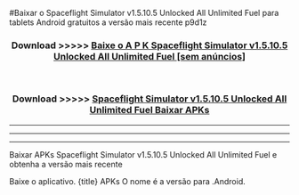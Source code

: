 #Baixar o Spaceflight Simulator v1.5.10.5 Unlocked All Unlimited Fuel   para tablets Android gratuitos a versão mais recente p9d1z


<div align="center">
<h3>Download >>>>> <a href="https://pt-web.web.app/?pt= Spaceflight Simulator v1.5.10.5 Unlocked All Unlimited Fuel ">Baixe o A P K Spaceflight Simulator v1.5.10.5 Unlocked All Unlimited Fuel  [sem anúncios]</a></h3><br>

<h3>Download >>>>> <a href="https://pt-web.web.app/?pt= Spaceflight Simulator v1.5.10.5 Unlocked All Unlimited Fuel ">Spaceflight Simulator v1.5.10.5 Unlocked All Unlimited Fuel  Baixar APKs</a></h3>
</div>

----------------------------------------------------------

----------------------------------------------------------

----------------------------------------------------------

Baixar APKs Spaceflight Simulator v1.5.10.5 Unlocked All Unlimited Fuel  e obtenha a versão mais recente

Baixe o aplicativo. {title} APKs O nome é a versão para .Android.


